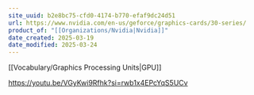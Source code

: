 ```yaml
---
site_uuid: b2e8bc75-cfd0-4174-b770-efaf9dc24d51
url: https://www.nvidia.com/en-us/geforce/graphics-cards/30-series/
product_of: "[[Organizations/Nvidia|Nvidia]]"
date_created: 2025-03-19
date_modified: 2025-03-24
---
```


[[Vocabulary/Graphics Processing Units|GPU]]

https://youtu.be/VGyKwi9Rfhk?si=rwb1x4EPcYqS5UCv